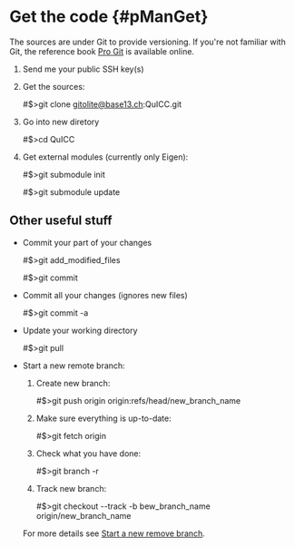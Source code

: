 Get the code {#pManGet}
============

The sources are under Git to provide versioning. If you're not familiar with Git, the reference book [Pro Git](http://git-scm.com/book/) is available online.

1. Send me your public SSH key(s)

2. Get the sources:

   #$>git clone gitolite@base13.ch:QuICC.git

3. Go into new diretory

   #$>cd QuICC

4. Get external modules (currently only Eigen):

   #$>git submodule init

   #$>git submodule update

Other useful stuff
------------------

- Commit your part of your changes

   #$>git add_modified_files

   #$>git commit

- Commit all your changes (ignores new files)

   #$>git commit -a

- Update your working directory

   #$>git pull

- Start a new remote branch:

   1. Create new branch:

      #$>git push origin origin:refs/head/new_branch_name

   2. Make sure everything is up-to-date:

      #$>git fetch origin

   3. Check what you have done:

      #$>git branch -r

   4. Track new branch:

      #$>git checkout \-\-track -b bew_branch_name origin/new_branch_name

   For more details see [Start a new remove branch](http://www.zorched.net/2008/04/14/start-a-new-branch-on-your-remote-git-repository/).
